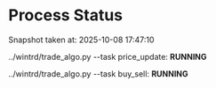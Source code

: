 # Process Status

Snapshot taken at: 2025-10-08 17:47:10

../wintrd/trade_algo.py --task price_update: **RUNNING**

../wintrd/trade_algo.py --task buy_sell: **RUNNING**

